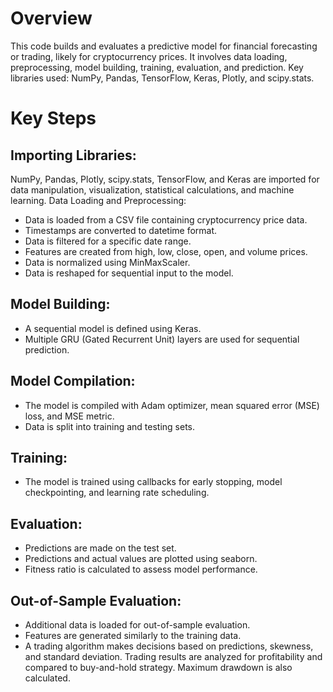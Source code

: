 # Overview

This code builds and evaluates a predictive model for financial forecasting or trading, likely for cryptocurrency prices.
It involves data loading, preprocessing, model building, training, evaluation, and prediction.
Key libraries used: NumPy, Pandas, TensorFlow, Keras, Plotly, and scipy.stats.
# Key Steps

## Importing Libraries:

NumPy, Pandas, Plotly, scipy.stats, TensorFlow, and Keras are imported for data manipulation, visualization, statistical calculations, and machine learning.
Data Loading and Preprocessing:

* Data is loaded from a CSV file containing cryptocurrency price data.
* Timestamps are converted to datetime format.
* Data is filtered for a specific date range.
* Features are created from high, low, close, open, and volume prices.
* Data is normalized using MinMaxScaler.
* Data is reshaped for sequential input to the model.
## Model Building:

* A sequential model is defined using Keras.
* Multiple GRU (Gated Recurrent Unit) layers are used for sequential prediction.
## Model Compilation:

* The model is compiled with Adam optimizer, mean squared error (MSE) loss, and MSE metric.
* Data is split into training and testing sets.
## Training:

* The model is trained using callbacks for early stopping, model checkpointing, and learning rate scheduling.
## Evaluation:

* Predictions are made on the test set.
* Predictions and actual values are plotted using seaborn.
* Fitness ratio is calculated to assess model performance.
## Out-of-Sample Evaluation:

* Additional data is loaded for out-of-sample evaluation.
* Features are generated similarly to the training data.
* A trading algorithm makes decisions based on predictions, skewness, and standard deviation.
Trading results are analyzed for profitability and compared to buy-and-hold strategy.
Maximum drawdown is also calculated.
